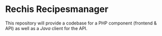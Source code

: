 # Rechis Recipesmanager
This repository will provide a codebase for a PHP component (frontend & API) as well as a _Java_ client for the API.